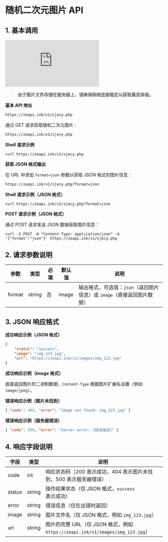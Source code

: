 # 随机二次元图片 API

## 1. 基本调用
![API调用Demo](https://zeapi.ink/v1/sjecy.php)

> **由于图片文件存储在服务器上，请确保网络连接稳定以获取最佳体验。**

**基本 API 地址**


```txt
https://zeapi.ink/v1/sjecy.php
```

通过 GET 请求获取随机二次元图片：


```txt
https://zeapi.ink/v1/sjecy.php
```

**Shell 请求示例**

```shell
curl https://zeapi.ink/v1/sjecy.php
```

**获取 JSON 格式输出**

在 URL 中添加 `format=json` 参数以获取 JSON 格式的图片信息：


```txt
https://zeapi.ink/v1/sjecy.php?format=json
```

**Shell 请求示例（JSON 格式）**

```shell
curl https://zeapi.ink/v1/sjecy.php?format=json
```

**POST 请求示例（JSON 格式）**

通过 POST 请求发送 JSON 数据获取图片信息：

```shell
curl -X POST -H "Content-Type: application/json" -d '{"format":"json"}' https://zeapi.ink/v1/sjecy.php
```

## 2. 请求参数说明

| 参数   | 类型   | 必填 | 默认值 | 说明                              |
|--------|--------|------|--------|----------------------------------|
| format | string | 否   | image  | 输出格式，可选值：`json`（返回图片信息）或 `image`（直接返回图片数据） |

## 3. JSON 响应格式

**成功响应示例（JSON 格式）**

```json
{
    "status": "success",
    "image": "img_123.jpg",
    "url": "https://zeapi.ink/v1/images/img_123.jpg"
}
```

**成功响应示例（image 格式）**

直接返回图片的二进制数据，`Content-Type` 根据图片扩展名设置（例如 `image/jpeg`）。

**错误响应示例（图片未找到）**

```json
{ "code": 404, "error": "Image not found: img_123.jpg" }
```

**错误响应示例（服务器错误）**

```json
{ "code": 500, "error": "Server error: [错误描述]" }
```

## 4. 响应字段说明

| 字段        | 类型   | 说明                                          |
|-------------|--------|----------------------------------------------|
| code        | int    | 响应状态码（200 表示成功，404 表示图片未找到，500 表示服务器错误） |
| status      | string | 操作结果状态（仅 JSON 格式，`success` 表示成功） |
| error       | string | 错误信息（仅在出错时返回）                   |
| image       | string | 图片文件名（仅 JSON 格式，例如 `img_123.jpg`） |
| url         | string | 图片的完整 URL（仅 JSON 格式，例如 `https://zeapi.ink/v1/images/img_123.jpg`） |